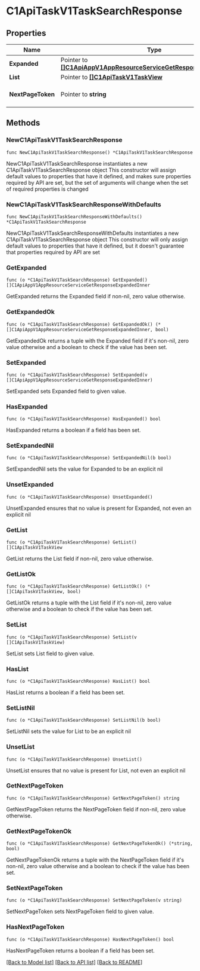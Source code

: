 # C1ApiTaskV1TaskSearchResponse

## Properties

Name | Type | Description | Notes
------------ | ------------- | ------------- | -------------
**Expanded** | Pointer to [**[]C1ApiAppV1AppResourceServiceGetResponseExpandedInner**](C1ApiAppV1AppResourceServiceGetResponseExpandedInner.md) | The expanded field. | [optional] 
**List** | Pointer to [**[]C1ApiTaskV1TaskView**](C1ApiTaskV1TaskView.md) | The list field. | [optional] 
**NextPageToken** | Pointer to **string** | The nextPageToken field. | [optional] 

## Methods

### NewC1ApiTaskV1TaskSearchResponse

`func NewC1ApiTaskV1TaskSearchResponse() *C1ApiTaskV1TaskSearchResponse`

NewC1ApiTaskV1TaskSearchResponse instantiates a new C1ApiTaskV1TaskSearchResponse object
This constructor will assign default values to properties that have it defined,
and makes sure properties required by API are set, but the set of arguments
will change when the set of required properties is changed

### NewC1ApiTaskV1TaskSearchResponseWithDefaults

`func NewC1ApiTaskV1TaskSearchResponseWithDefaults() *C1ApiTaskV1TaskSearchResponse`

NewC1ApiTaskV1TaskSearchResponseWithDefaults instantiates a new C1ApiTaskV1TaskSearchResponse object
This constructor will only assign default values to properties that have it defined,
but it doesn't guarantee that properties required by API are set

### GetExpanded

`func (o *C1ApiTaskV1TaskSearchResponse) GetExpanded() []C1ApiAppV1AppResourceServiceGetResponseExpandedInner`

GetExpanded returns the Expanded field if non-nil, zero value otherwise.

### GetExpandedOk

`func (o *C1ApiTaskV1TaskSearchResponse) GetExpandedOk() (*[]C1ApiAppV1AppResourceServiceGetResponseExpandedInner, bool)`

GetExpandedOk returns a tuple with the Expanded field if it's non-nil, zero value otherwise
and a boolean to check if the value has been set.

### SetExpanded

`func (o *C1ApiTaskV1TaskSearchResponse) SetExpanded(v []C1ApiAppV1AppResourceServiceGetResponseExpandedInner)`

SetExpanded sets Expanded field to given value.

### HasExpanded

`func (o *C1ApiTaskV1TaskSearchResponse) HasExpanded() bool`

HasExpanded returns a boolean if a field has been set.

### SetExpandedNil

`func (o *C1ApiTaskV1TaskSearchResponse) SetExpandedNil(b bool)`

 SetExpandedNil sets the value for Expanded to be an explicit nil

### UnsetExpanded
`func (o *C1ApiTaskV1TaskSearchResponse) UnsetExpanded()`

UnsetExpanded ensures that no value is present for Expanded, not even an explicit nil
### GetList

`func (o *C1ApiTaskV1TaskSearchResponse) GetList() []C1ApiTaskV1TaskView`

GetList returns the List field if non-nil, zero value otherwise.

### GetListOk

`func (o *C1ApiTaskV1TaskSearchResponse) GetListOk() (*[]C1ApiTaskV1TaskView, bool)`

GetListOk returns a tuple with the List field if it's non-nil, zero value otherwise
and a boolean to check if the value has been set.

### SetList

`func (o *C1ApiTaskV1TaskSearchResponse) SetList(v []C1ApiTaskV1TaskView)`

SetList sets List field to given value.

### HasList

`func (o *C1ApiTaskV1TaskSearchResponse) HasList() bool`

HasList returns a boolean if a field has been set.

### SetListNil

`func (o *C1ApiTaskV1TaskSearchResponse) SetListNil(b bool)`

 SetListNil sets the value for List to be an explicit nil

### UnsetList
`func (o *C1ApiTaskV1TaskSearchResponse) UnsetList()`

UnsetList ensures that no value is present for List, not even an explicit nil
### GetNextPageToken

`func (o *C1ApiTaskV1TaskSearchResponse) GetNextPageToken() string`

GetNextPageToken returns the NextPageToken field if non-nil, zero value otherwise.

### GetNextPageTokenOk

`func (o *C1ApiTaskV1TaskSearchResponse) GetNextPageTokenOk() (*string, bool)`

GetNextPageTokenOk returns a tuple with the NextPageToken field if it's non-nil, zero value otherwise
and a boolean to check if the value has been set.

### SetNextPageToken

`func (o *C1ApiTaskV1TaskSearchResponse) SetNextPageToken(v string)`

SetNextPageToken sets NextPageToken field to given value.

### HasNextPageToken

`func (o *C1ApiTaskV1TaskSearchResponse) HasNextPageToken() bool`

HasNextPageToken returns a boolean if a field has been set.


[[Back to Model list]](../README.md#documentation-for-models) [[Back to API list]](../README.md#documentation-for-api-endpoints) [[Back to README]](../README.md)


